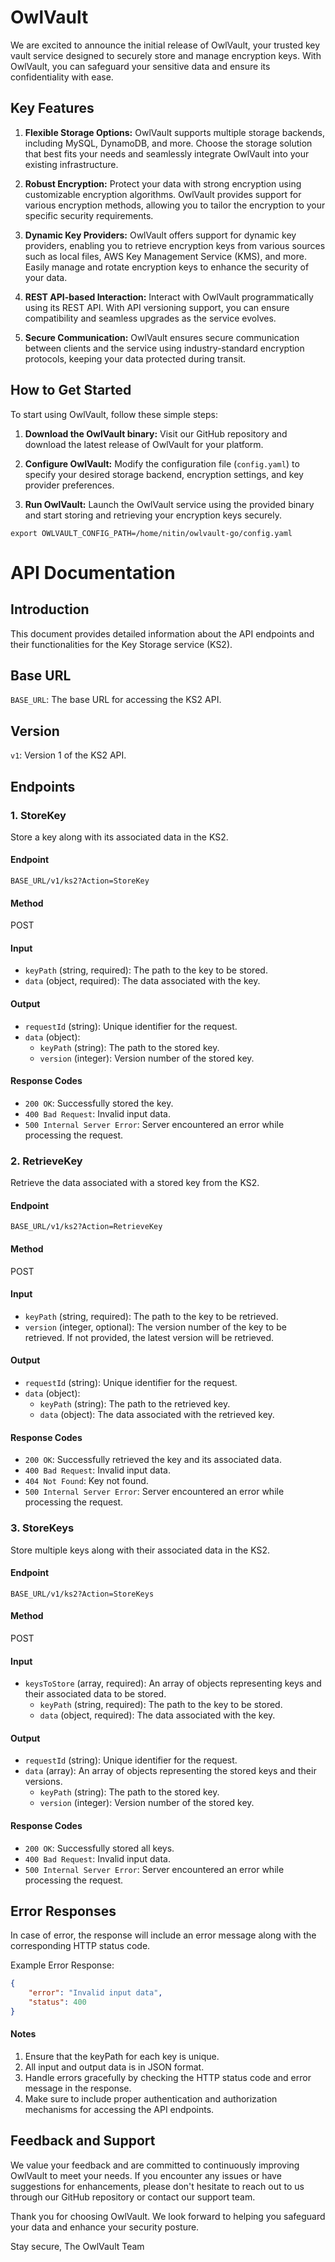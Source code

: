 # OwlVault

We are excited to announce the initial release of OwlVault, your trusted key vault service designed to securely store and manage encryption keys. With OwlVault, you can safeguard your sensitive data and ensure its confidentiality with ease.

## Key Features

1. **Flexible Storage Options:** OwlVault supports multiple storage backends, including MySQL, DynamoDB, and more. Choose the storage solution that best fits your needs and seamlessly integrate OwlVault into your existing infrastructure.

2. **Robust Encryption:** Protect your data with strong encryption using customizable encryption algorithms. OwlVault provides support for various encryption methods, allowing you to tailor the encryption to your specific security requirements.

3. **Dynamic Key Providers:** OwlVault offers support for dynamic key providers, enabling you to retrieve encryption keys from various sources such as local files, AWS Key Management Service (KMS), and more. Easily manage and rotate encryption keys to enhance the security of your data.

4. **REST API-based Interaction:** Interact with OwlVault programmatically using its REST API. With API versioning support, you can ensure compatibility and seamless upgrades as the service evolves.

5. **Secure Communication:** OwlVault ensures secure communication between clients and the service using industry-standard encryption protocols, keeping your data protected during transit.

## How to Get Started

To start using OwlVault, follow these simple steps:

1. **Download the OwlVault binary:** Visit our GitHub repository and download the latest release of OwlVault for your platform.

2. **Configure OwlVault:** Modify the configuration file (`config.yaml`) to specify your desired storage backend, encryption settings, and key provider preferences.

3. **Run OwlVault:** Launch the OwlVault service using the provided binary and start storing and retrieving your encryption keys securely.

```shell
export OWLVAULT_CONFIG_PATH=/home/nitin/owlvault-go/config.yaml
```


# API Documentation

## Introduction
This document provides detailed information about the API endpoints and their functionalities for the Key Storage service (KS2).

## Base URL
`BASE_URL`: The base URL for accessing the KS2 API.

## Version
`v1`: Version 1 of the KS2 API.

## Endpoints

### 1. StoreKey
Store a key along with its associated data in the KS2.

#### Endpoint
`BASE_URL/v1/ks2?Action=StoreKey`

#### Method
POST

#### Input
- `keyPath` (string, required): The path to the key to be stored.
- `data` (object, required): The data associated with the key.

#### Output
- `requestId` (string): Unique identifier for the request.
- `data` (object):
    - `keyPath` (string): The path to the stored key.
    - `version` (integer): Version number of the stored key.

#### Response Codes
- `200 OK`: Successfully stored the key.
- `400 Bad Request`: Invalid input data.
- `500 Internal Server Error`: Server encountered an error while processing the request.

### 2. RetrieveKey
Retrieve the data associated with a stored key from the KS2.

#### Endpoint
`BASE_URL/v1/ks2?Action=RetrieveKey`

#### Method
POST

#### Input
- `keyPath` (string, required): The path to the key to be retrieved.
- `version` (integer, optional): The version number of the key to be retrieved. If not provided, the latest version will be retrieved.

#### Output
- `requestId` (string): Unique identifier for the request.
- `data` (object):
    - `keyPath` (string): The path to the retrieved key.
    - `data` (object): The data associated with the retrieved key.

#### Response Codes
- `200 OK`: Successfully retrieved the key and its associated data.
- `400 Bad Request`: Invalid input data.
- `404 Not Found`: Key not found.
- `500 Internal Server Error`: Server encountered an error while processing the request.

### 3. StoreKeys
Store multiple keys along with their associated data in the KS2.

#### Endpoint
`BASE_URL/v1/ks2?Action=StoreKeys`

#### Method
POST

#### Input
- `keysToStore` (array, required): An array of objects representing keys and their associated data to be stored.
    - `keyPath` (string, required): The path to the key to be stored.
    - `data` (object, required): The data associated with the key.

#### Output
- `requestId` (string): Unique identifier for the request.
- `data` (array): An array of objects representing the stored keys and their versions.
    - `keyPath` (string): The path to the stored key.
    - `version` (integer): Version number of the stored key.

#### Response Codes
- `200 OK`: Successfully stored all keys.
- `400 Bad Request`: Invalid input data.
- `500 Internal Server Error`: Server encountered an error while processing the request.

## Error Responses
In case of error, the response will include an error message along with the corresponding HTTP status code.

Example Error Response:
```json
{
    "error": "Invalid input data",
    "status": 400
}
```

#### Notes
1. Ensure that the keyPath for each key is unique.
2. All input and output data is in JSON format.
3. Handle errors gracefully by checking the HTTP status code and error message in the response.
4. Make sure to include proper authentication and authorization mechanisms for accessing the API endpoints.

## Feedback and Support

We value your feedback and are committed to continuously improving OwlVault to meet your needs. If you encounter any issues or have suggestions for enhancements, please don't hesitate to reach out to us through our GitHub repository or contact our support team.

Thank you for choosing OwlVault. We look forward to helping you safeguard your data and enhance your security posture.

Stay secure,
The OwlVault Team

